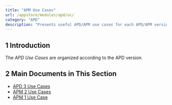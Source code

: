 ```yaml
---
title: "APM Use Cases"
url: /appstore/modules/apd/uc/
category: "APD"
description: "Presents useful APD/APM use cases for each APD/APM version."
---
```


## 1 Introduction

The *APD Use Cases* are organized according to the APD version.

## 2 Main Documents in This Section

* [APD 3 Use Cases](/appstore/modules/apd/uc-three/)
* [APM 2 Use Cases](/appstore/modules/apd/uc-two/)
* [APM 1 Use Case](/appstore/modules/apd/uc-one/)
